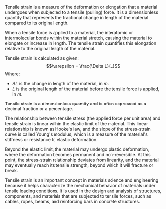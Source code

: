 Tensile strain is a measure of the deformation or elongation that a material undergoes when subjected to a tensile (pulling) force. It is a dimensionless quantity that represents the fractional change in length of the material compared to its original length.

When a tensile force is applied to a material, the interatomic or intermolecular bonds within the material stretch, causing the material to elongate or increase in length. The tensile strain quantifies this elongation relative to the original length of the material.

Tensile strain is calculated as given:
$$\varepsilon = \frac{\Delta L}{L}$$
Where:
- $\Delta L$ is the change in length of the material, in $m$.
- $L$ is the original length of the material before the tensile force is applied, in $m$.

Tensile strain is a dimensionless quantity and is often expressed as a decimal fraction or a percentage.

The relationship between tensile stress (the applied force per unit area) and tensile strain is linear within the elastic limit of the material. This linear relationship is known as Hooke's law, and the slope of the stress-strain curve is called Young's modulus, which is a measure of the material's stiffness or resistance to elastic deformation.

Beyond the elastic limit, the material may undergo plastic deformation, where the deformation becomes permanent and non-reversible. At this point, the stress-strain relationship deviates from linearity, and the material may eventually reach its tensile strength, beyond which it will fracture or break.

Tensile strain is an important concept in materials science and engineering because it helps characterize the mechanical behavior of materials under tensile loading conditions. It is used in the design and analysis of structures, components, and materials that are subjected to tensile forces, such as cables, ropes, beams, and reinforcing bars in concrete structures.